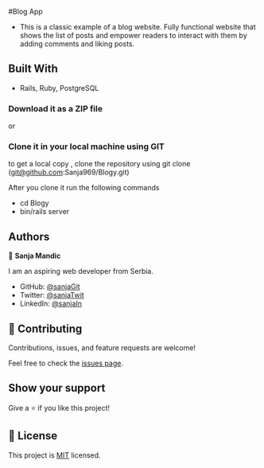 #Blog App

- This is a classic example of a blog website. Fully functional website that shows the list of posts and empower readers to interact with them by adding comments and liking posts.

## Built With

- Rails, Ruby, PostgreSQL

### Download it as a ZIP file

or

### Clone it in your local machine using GIT

to get a local copy , clone the repository using git clone
(git@github.com:Sanja969/Blogy.git)

After you clone it run the following commands

- cd Blogy
- bin/rails server

## Authors

👤 **Sanja Mandic**

I am an aspiring web developer from Serbia.

- GitHub: [@sanjaGit](https://github.com/Sanja969)
- Twitter: [@sanjaTwit](https://twitter.com/SanjaMandic42)
- LinkedIn: [@sanjaIn](https://linkedin.com/in/sanja-mandic-823995a2/)

## 🤝 Contributing

Contributions, issues, and feature requests are welcome!

Feel free to check the [issues page](https://github.com/Sanja969/issues).

## Show your support

Give a ⭐️ if you like this project!

## 📝 License

This project is [MIT](https://github.com/Sanja969/Blogy/blob/dev/LICENSE) licensed.
